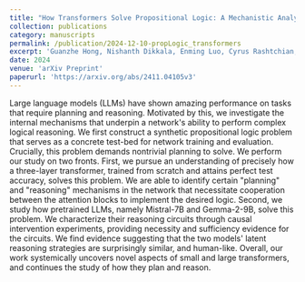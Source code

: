```yaml
---
title: "How Transformers Solve Propositional Logic: A Mechanistic Analysis"
collection: publications
category: manuscripts
permalink: /publication/2024-12-10-propLogic_transformers
excerpt: 'Guanzhe Hong, Nishanth Dikkala, Enming Luo, Cyrus Rashtchian, Xin Wang, Rina Panigrahy'
date: 2024
venue: 'arXiv Preprint'
paperurl: 'https://arxiv.org/abs/2411.04105v3'
---
```

Large language models (LLMs) have shown amazing performance on tasks that require planning and reasoning. Motivated by this, we investigate the internal mechanisms that underpin a network's ability to perform complex logical reasoning. We first construct a synthetic propositional logic problem that serves as a concrete test-bed for network training and evaluation. Crucially, this problem demands nontrivial planning to solve. We perform our study on two fronts. First, we pursue an understanding of precisely how a three-layer transformer, trained from scratch and attains perfect test accuracy, solves this problem. We are able to identify certain "planning" and "reasoning" mechanisms in the network that necessitate cooperation between the attention blocks to implement the desired logic. Second, we study how pretrained LLMs, namely Mistral-7B and Gemma-2-9B, solve this problem. We characterize their reasoning circuits through causal intervention experiments, providing necessity and sufficiency evidence for the circuits. We find evidence suggesting that the two models' latent reasoning strategies are surprisingly similar, and human-like. Overall, our work systemically uncovers novel aspects of small and large transformers, and continues the study of how they plan and reason.
